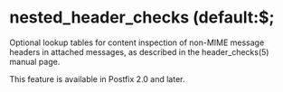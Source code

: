 # nested_header_checks (default:$; 


Optional lookup tables for content inspection of non-MIME message
headers in attached messages, as described in the header_checks(5)
manual page.



This feature is available in Postfix 2.0 and later.



